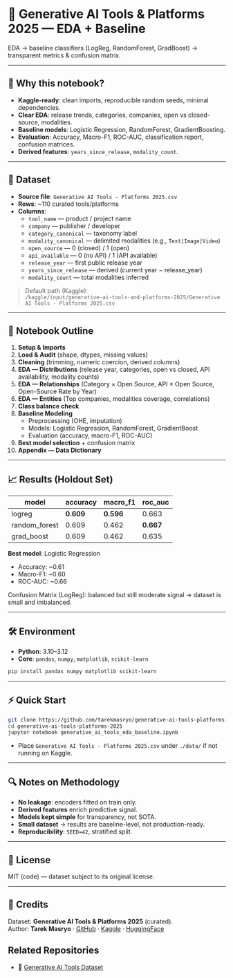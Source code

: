 # 🤖 Generative AI Tools & Platforms 2025 — EDA + Baseline

EDA → baseline classifiers (LogReg, RandomForest, GradBoost) → transparent metrics & confusion matrix.

---

## 🚀 Why this notebook?
- **Kaggle-ready**: clean imports, reproducible random seeds, minimal dependencies.  
- **Clear EDA**: release trends, categories, companies, open vs closed-source, modalities.  
- **Baseline models**: Logistic Regression, RandomForest, GradientBoosting.  
- **Evaluation**: Accuracy, Macro-F1, ROC-AUC, classification report, confusion matrices.  
- **Derived features**: `years_since_release`, `modality_count`.  

---

## 📂 Dataset
- **Source file**: `Generative AI Tools - Platforms 2025.csv`  
- **Rows**: ~110 curated tools/platforms  
- **Columns**:
  - `tool_name` — product / project name  
  - `company` — publisher / developer  
  - `category_canonical` — taxonomy label  
  - `modality_canonical` — delimited modalities (e.g., `Text|Image|Video`)  
  - `open_source` — 0 (closed) / 1 (open)  
  - `api_available` — 0 (no API) / 1 (API available)  
  - `release_year` — first public release year  
  - `years_since_release` — derived (current year − release_year)  
  - `modality_count` — total modalities inferred  

> Default path (Kaggle):  
`/kaggle/input/generative-ai-tools-and-platforms-2025/Generative AI Tools - Platforms 2025.csv`

---

## 🧱 Notebook Outline
1. **Setup & Imports**  
2. **Load & Audit** (shape, dtypes, missing values)  
3. **Cleaning** (trimming, numeric coercion, derived columns)  
4. **EDA — Distributions** (release year, categories, open vs closed, API availability, modality counts)  
5. **EDA — Relationships** (Category × Open Source, API × Open Source, Open-Source Rate by Year)  
6. **EDA — Entities** (Top companies, modalities coverage, correlations)  
7. **Class balance check**  
8. **Baseline Modeling**  
   - Preprocessing (OHE, imputation)  
   - Models: Logistic Regression, RandomForest, GradientBoost  
   - Evaluation (accuracy, macro-F1, ROC-AUC)  
9. **Best model selection** + confusion matrix  
10. **Appendix — Data Dictionary**  

---

## 📈 Results (Holdout Set)

| model          | accuracy | macro_f1 | roc_auc |
|----------------|----------|----------|---------|
| logreg         | **0.609** | **0.596** | 0.663   |
| random_forest  | 0.609    | 0.462    | **0.667** |
| grad_boost     | 0.609    | 0.462    | 0.635   |

**Best model**: Logistic Regression  
- Accuracy: ~0.61  
- Macro-F1: ~0.60  
- ROC-AUC: ~0.66  

Confusion Matrix (LogReg): balanced but still moderate signal → dataset is small and imbalanced.

---

## 🛠️ Environment
- **Python**: 3.10–3.12  
- **Core**: `pandas`, `numpy`, `matplotlib`, `scikit-learn`  

```bash
pip install pandas numpy matplotlib scikit-learn
```

---

## ⚡ Quick Start
```bash
git clone https://github.com/tarekmasryo/generative-ai-tools-platforms-2025
cd generative-ai-tools-platforms-2025
jupyter notebook generative_ai_tools_eda_baseline.ipynb
```

- Place `Generative AI Tools - Platforms 2025.csv` under `./data/` if not running on Kaggle.

---

## 🔍 Notes on Methodology
- **No leakage**: encoders fitted on train only.  
- **Derived features** enrich predictive signal.  
- **Models kept simple** for transparency, not SOTA.  
- **Small dataset** → results are baseline-level, not production-ready.  
- **Reproducibility**: `SEED=42`, stratified split.  

---

## 📜 License
MIT (code) — dataset subject to its original license.

---

## 🙌 Credits
Dataset: **Generative AI Tools & Platforms 2025** (curated).  
Author: **Tarek Masryo** · [GitHub](https://github.com/tarekmasryo) · [Kaggle](https://www.kaggle.com/tarekmasryo) · [HuggingFace](https://huggingface.co/TarekMasryo)

## Related Repositories
- 📂 [Generative AI Tools Dataset](https://github.com/tarekmasryo/genai-tools-dataset)


